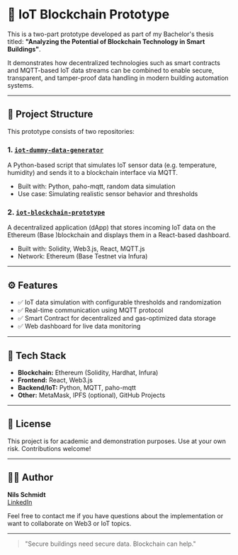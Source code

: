# 📡 IoT Blockchain Prototype

This is a two-part prototype developed as part of my Bachelor's thesis titled:
**"Analyzing the Potential of Blockchain Technology in Smart Buildings"**.

It demonstrates how decentralized technologies such as smart contracts and MQTT-based IoT data streams can be combined to enable secure, transparent, and tamper-proof data handling in modern building automation systems.

---

## 🔗 Project Structure

This prototype consists of two repositories:

### 1. [`iot-dummy-data-generator`](https://github.com/your-username/iot-dummy-data-generator)
A Python-based script that simulates IoT sensor data (e.g. temperature, humidity) and sends it to a blockchain interface via MQTT.

- Built with: Python, paho-mqtt, random data simulation
- Use case: Simulating realistic sensor behavior and thresholds

### 2. [`iot-blockchain-prototype`](https://github.com/your-username/iot-blockchain-prototype)
A decentralized application (dApp) that stores incoming IoT data on the Ethereum (Base )blockchain and displays them in a React-based dashboard.

- Built with: Solidity, Web3.js, React, MQTT.js
- Network: Ethereum (Base Testnet via Infura)

---

## ⚙️ Features
- ✅ IoT data simulation with configurable thresholds and randomization
- ✅ Real-time communication using MQTT protocol
- ✅ Smart Contract for decentralized and gas-optimized data storage
- ✅ Web dashboard for live data monitoring

---

## 🧱 Tech Stack
- **Blockchain:** Ethereum (Solidity, Hardhat, Infura)
- **Frontend:** React, Web3.js
- **Backend/IoT:** Python, MQTT, paho-mqtt
- **Other:** MetaMask, IPFS (optional), GitHub Projects

---

## 📜 License
This project is for academic and demonstration purposes. Use at your own risk. Contributions welcome!

---

## 🙋‍♂️ Author
**Nils Schmidt**  
[LinkedIn](https://www.linkedin.com/in/nsmt/)

Feel free to contact me if you have questions about the implementation or want to collaborate on Web3 or IoT topics.

---

> "Secure buildings need secure data. Blockchain can help."
